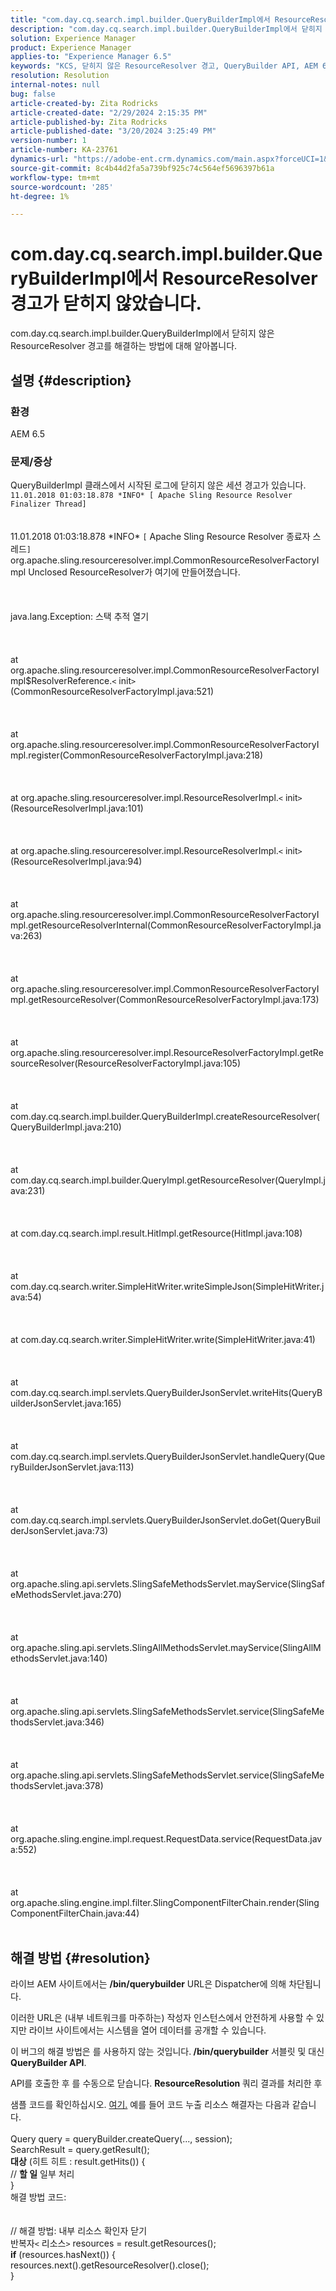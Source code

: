 ```yaml
---
title: "com.day.cq.search.impl.builder.QueryBuilderImpl에서 ResourceResolver 경고가 닫히지 않았습니다."
description: "com.day.cq.search.impl.builder.QueryBuilderImpl에서 닫히지 않은 ResourceResolver 경고를 해결하는 방법에 대해 알아봅니다."
solution: Experience Manager
product: Experience Manager
applies-to: "Experience Manager 6.5"
keywords: "KCS, 닫히지 않은 ResourceResolver 경고, QueryBuilder API, AEM 6.5"
resolution: Resolution
internal-notes: null
bug: false
article-created-by: Zita Rodricks
article-created-date: "2/29/2024 2:15:35 PM"
article-published-by: Zita Rodricks
article-published-date: "3/20/2024 3:25:49 PM"
version-number: 1
article-number: KA-23761
dynamics-url: "https://adobe-ent.crm.dynamics.com/main.aspx?forceUCI=1&pagetype=entityrecord&etn=knowledgearticle&id=3cffbcfd-0cd7-ee11-9079-6045bd006ce9"
source-git-commit: 8c4b44d2fa5a739bf925c74c564ef5696397b61a
workflow-type: tm+mt
source-wordcount: '285'
ht-degree: 1%

---
```


# com.day.cq.search.impl.builder.QueryBuilderImpl에서 ResourceResolver 경고가 닫히지 않았습니다.


com.day.cq.search.impl.builder.QueryBuilderImpl에서 닫히지 않은 ResourceResolver 경고를 해결하는 방법에 대해 알아봅니다.

## 설명 {#description}


### 환경

AEM 6.5

### 문제/증상

QueryBuilderImpl 클래스에서 시작된 로그에 닫히지 않은 세션 경고가 있습니다. `11.01.2018 01:03:18.878 *INFO* [ Apache Sling Resource Resolver Finalizer Thread]`
<br><br><br>11.01.2018 01:03:18.878 \*INFO\* `[` Apache Sling Resource Resolver 종료자 스레드`]`  org.apache.sling.resourceresolver.impl.CommonResourceResolverFactoryImpl Unclosed ResourceResolver가 여기에 만들어졌습니다. <br><br><br><br>java.lang.Exception: 스택 추적 열기<br><br><br><br>at org.apache.sling.resourceresolver.impl.CommonResourceResolverFactoryImpl$ResolverReference.`<` init`>` (CommonResourceResolverFactoryImpl.java:521)<br><br><br><br>at org.apache.sling.resourceresolver.impl.CommonResourceResolverFactoryImpl.register(CommonResourceResolverFactoryImpl.java:218)<br><br><br><br>at org.apache.sling.resourceresolver.impl.ResourceResolverImpl.`<` init`>` (ResourceResolverImpl.java:101)<br><br><br><br>at org.apache.sling.resourceresolver.impl.ResourceResolverImpl.`<` init`>` (ResourceResolverImpl.java:94)<br><br><br><br>at org.apache.sling.resourceresolver.impl.CommonResourceResolverFactoryImpl.getResourceResolverInternal(CommonResourceResolverFactoryImpl.java:263)<br><br><br><br>at org.apache.sling.resourceresolver.impl.CommonResourceResolverFactoryImpl.getResourceResolver(CommonResourceResolverFactoryImpl.java:173)<br><br><br><br>at org.apache.sling.resourceresolver.impl.ResourceResolverFactoryImpl.getResourceResolver(ResourceResolverFactoryImpl.java:105)<br><br><br><br>at com.day.cq.search.impl.builder.QueryBuilderImpl.createResourceResolver(QueryBuilderImpl.java:210)<br><br><br><br>at com.day.cq.search.impl.builder.QueryImpl.getResourceResolver(QueryImpl.java:231)<br><br><br><br>at com.day.cq.search.impl.result.HitImpl.getResource(HitImpl.java:108)<br><br><br><br>at com.day.cq.search.writer.SimpleHitWriter.writeSimpleJson(SimpleHitWriter.java:54)<br><br><br><br>at com.day.cq.search.writer.SimpleHitWriter.write(SimpleHitWriter.java:41)<br><br><br><br>at com.day.cq.search.impl.servlets.QueryBuilderJsonServlet.writeHits(QueryBuilderJsonServlet.java:165)<br><br><br><br>at com.day.cq.search.impl.servlets.QueryBuilderJsonServlet.handleQuery(QueryBuilderJsonServlet.java:113)<br><br><br><br>at com.day.cq.search.impl.servlets.QueryBuilderJsonServlet.doGet(QueryBuilderJsonServlet.java:73)<br><br><br><br>at org.apache.sling.api.servlets.SlingSafeMethodsServlet.mayService(SlingSafeMethodsServlet.java:270)<br><br><br><br>at org.apache.sling.api.servlets.SlingAllMethodsServlet.mayService(SlingAllMethodsServlet.java:140)<br><br><br><br>at org.apache.sling.api.servlets.SlingSafeMethodsServlet.service(SlingSafeMethodsServlet.java:346)<br><br><br><br>at org.apache.sling.api.servlets.SlingSafeMethodsServlet.service(SlingSafeMethodsServlet.java:378)<br><br><br><br>at org.apache.sling.engine.impl.request.RequestData.service(RequestData.java:552)<br><br><br><br>at org.apache.sling.engine.impl.filter.SlingComponentFilterChain.render(SlingComponentFilterChain.java:44)<br><br>

## 해결 방법 {#resolution}


라이브 AEM 사이트에서는 <b>/bin/querybuilder</b> URL은 Dispatcher에 의해 차단됩니다.

이러한 URL은 (내부 네트워크를 마주하는) 작성자 인스턴스에서 안전하게 사용할 수 있지만 라이브 사이트에서는 시스템을 열어 데이터를 공개할 수 있습니다.

이 버그의 해결 방법은 를 사용하지 않는 것입니다.<b> /bin/querybuilder</b> 서블릿 및 대신 <b>QueryBuilder API</b>.

API를 호출한 후 를 수동으로 닫습니다. <b>ResourceResolution </b>쿼리 결과를 처리한 후

샘플 코드를 확인하십시오. [여기.](https://github.com/Adobe-Consulting-Services/acs-aem-samples/blob/master/bundle/src/main/java/com/adobe/acs/samples/search/querybuilder/impl/SampleQueryBuilder.java#L195) 예를 들어 코드 누출 리소스 해결자는 다음과 같습니다.
<br> <br>Query query = queryBuilder.createQuery(..., session);<br>SearchResult = query.getResult();<br><b>대상</b> (히트 히트 : result.getHits()) {<br>// <b>할 일</b> 일부 처리<br>}<br>
해결 방법 코드:
<br> <br> <br>// 해결 방법: 내부 리소스 확인자 닫기<br>반복자`<` 리소스`>`  resources = result.getResources();<br><b>if</b> (resources.hasNext()) {<br>resources.next().getResourceResolver().close();<br>}